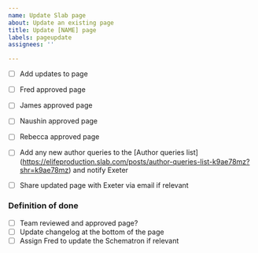 ```yaml
---
name: Update Slab page
about: Update an existing page
title: Update [NAME] page
labels: pageupdate
assignees: ''

---
```


- [ ] Add updates to page
- [ ] Fred approved page
- [ ] James approved page
- [ ] Naushin approved page
- [ ] Rebecca approved page
- [ ] Add any new author queries to the [Author queries list] (https://elifeproduction.slab.com/posts/author-queries-list-k9ae78mz?shr=k9ae78mz) and notify Exeter
- [ ] Share updated page with Exeter via email if relevant


### Definition of done
- [ ] Team reviewed and approved page?
- [ ] Update changelog at the bottom of the page
- [ ] Assign Fred to update the Schematron if relevant
